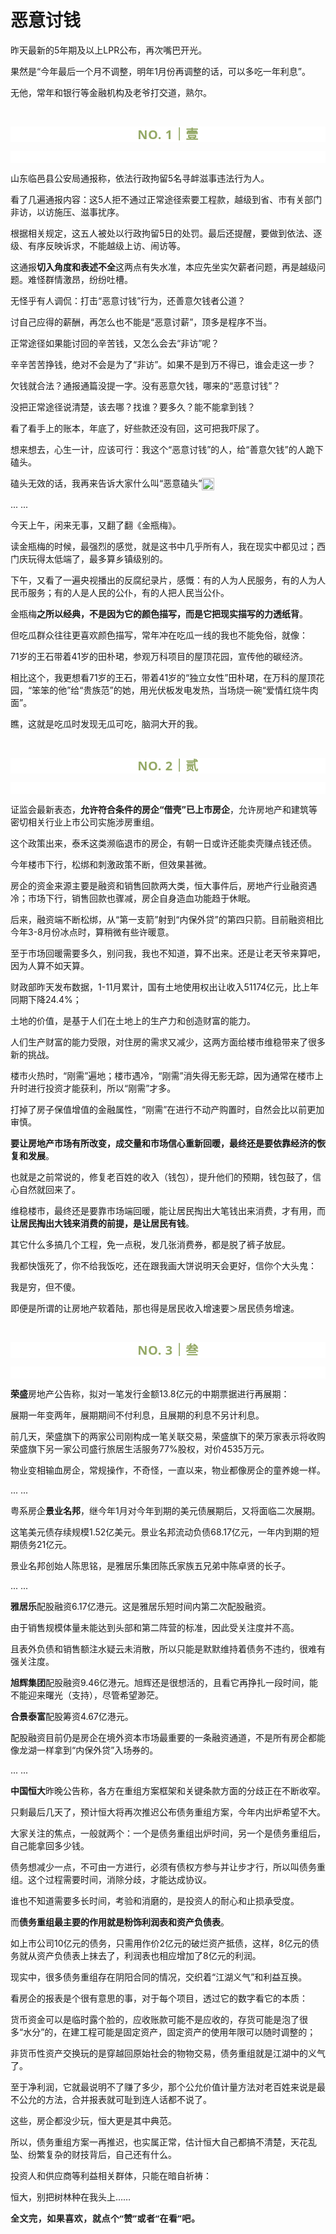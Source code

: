 # 恶意讨钱

<p style="visibility: visible;">昨天最新的5年期及以上LPR公布，再次嘴巴开光。</p><p style="visibility: visible;">果然是“今年最后一个月不调整，明年1月份再调整的话，可以多吃一年利息”。<br style="visibility: visible;"></p><p style="visibility: visible;">无他，常年和银行等金融机构及老爷打交道，熟尔。<br style="visibility: visible;"></p><p style="visibility: visible;"><br style="visibility: visible;"></p><p style="outline: 0px;max-width: 100%;color: rgb(34, 34, 34);letter-spacing: 0.544px;white-space: normal;font-family: -apple-system-font, system-ui, &quot;Helvetica Neue&quot;, &quot;PingFang SC&quot;, &quot;Hiragino Sans GB&quot;, &quot;Microsoft YaHei UI&quot;, &quot;Microsoft YaHei&quot;, Arial, sans-serif;background-color: rgb(255, 255, 255);text-align: center;visibility: visible;box-sizing: border-box !important;overflow-wrap: break-word !important;"><span style="outline: 0px;max-width: 100%;font-weight: bold;line-height: 25px;color: rgb(149, 169, 103);font-size: 20px;visibility: visible;box-sizing: border-box !important;overflow-wrap: break-word !important;">NO. 1｜壹</span></p><p style="outline: 0px;max-width: 100%;color: rgb(34, 34, 34);letter-spacing: 0.544px;white-space: normal;font-family: -apple-system-font, system-ui, &quot;Helvetica Neue&quot;, &quot;PingFang SC&quot;, &quot;Hiragino Sans GB&quot;, &quot;Microsoft YaHei UI&quot;, &quot;Microsoft YaHei&quot;, Arial, sans-serif;background-color: rgb(255, 255, 255);text-align: center;visibility: visible;box-sizing: border-box !important;overflow-wrap: break-word !important;"><br style="outline: 0px;max-width: 100%;visibility: visible;box-sizing: border-box !important;overflow-wrap: break-word !important;"></p><p style="visibility: visible;">山东临邑县公安局通报称，依法行政拘留5名寻衅滋事违法行为人。</p><p style="visibility: visible;">看了几遍通报内容：这5人拒不通过正常途径索要工程款，越级到省、市有关部门非访，以访施压、滋事扰序。<br style="visibility: visible;"></p><p style="visibility: visible;">根据相关规定，这五人被处以行政拘留5日的处罚。最后还提醒，要做到依法、逐级、有序反映诉求，不能越级上访、闹访等。<br style="visibility: visible;"></p><p style="visibility: visible;">这通报<strong style="visibility: visible;">切入角度和表述不全</strong>这两点有失水准，本应先坐实欠薪者问题，再是越级问题。难怪群情激昂，纷纷吐槽。</p><p style="visibility: visible;">无怪乎有人调侃：打击“恶意讨钱”行为，还善意欠钱者公道？</p><p style="visibility: visible;">讨自己应得的薪酬，再怎么也不能是“恶意讨薪”，顶多是程序不当。</p><p style="visibility: visible;">正常途径如果能讨回的辛苦钱，又怎么会去“非访”呢？</p><p style="visibility: visible;">辛辛苦苦挣钱，绝对不会是为了“非访”。如果不是到万不得已，谁会走这一步？</p><p style="visibility: visible;">欠钱就合法？通报通篇没提一字。没有恶意欠钱，哪来的“恶意讨钱”？</p><p style="visibility: visible;">没把正常途径说清楚，该去哪？找谁？要多久？能不能拿到钱？</p><p style="visibility: visible;">看了看手上的账本，年底了，好些款还没有回，这可把我吓尿了。</p><p style="visibility: visible;">想来想去，心生一计，应该可行：我这个“恶意讨钱”的人，给“善意欠钱”的人跪下磕头。<br style="visibility: visible;"></p><p style="visibility: visible;">磕头无效的话，我再来告诉大家什么叫“恶意磕头”<img class="rich_pages wxw-img" data-ratio="1" data-src="https://res.wx.qq.com/t/wx_fed/we-emoji/res/v1.3.10/assets/newemoji/Yellowdog.png" data-w="20" style="display: inline-block; width: 20px !important; vertical-align: middle; background-size: cover; height: auto !important; visibility: visible !important;" data-original-style="display:inline-block;width:20px;vertical-align:middle;background-size:cover;" data-index="1" src="https://res.wx.qq.com/t/wx_fed/we-emoji/res/v1.3.10/assets/newemoji/Yellowdog.png?tp=webp&amp;wxfrom=5&amp;wx_lazy=1" _width="20px" alt="图片" data-report-img-idx="0" data-fail="0"></p><p style="visibility: visible;">... ...<br style="visibility: visible;"></p><p style="visibility: visible;">今天上午，闲来无事，又翻了翻《金瓶梅》。<br></p><p>读金瓶梅的时候，最强烈的感觉，就是这书中几乎所有人，我在现实中都见过；西门庆玩得太低端了，最多算乡镇级别的。</p><p>下午，又看了一遍央视播出的反腐纪录片，感慨：有的人为人民服务，有的人为人民币服务；有的人是人民的公仆，有的人把人民当公仆。</p><p>金瓶梅<strong>之所以经典，不是因为它的颜色描写，而是它把现实描写的力透纸背</strong>。</p><p>但吃瓜群众往往更喜欢颜色描写，常年冲在吃瓜一线的我也不能免俗，就像：<br></p><p>71岁的王石带着41岁的田朴珺，参观万科项目的屋顶花园，宣传他的碳经济。<br></p><p>相比这个，我更想看71岁的王石，带着41岁的“独立女性”田朴珺，在万科的屋顶花园，“笨笨的他”给“贵族范”的她，用光伏板发电发热，当场烧一碗“爱情红烧牛肉面”。</p><p>瞧，这就是吃瓜时发现无瓜可吃，脑洞大开的我。</p><p><br></p><p style="outline: 0px;max-width: 100%;color: rgb(34, 34, 34);letter-spacing: 0.544px;white-space: normal;font-family: -apple-system-font, system-ui, &quot;Helvetica Neue&quot;, &quot;PingFang SC&quot;, &quot;Hiragino Sans GB&quot;, &quot;Microsoft YaHei UI&quot;, &quot;Microsoft YaHei&quot;, Arial, sans-serif;background-color: rgb(255, 255, 255);text-align: center;visibility: visible;box-sizing: border-box !important;overflow-wrap: break-word !important;"><span style="outline: 0px;max-width: 100%;font-weight: bold;line-height: 25px;color: rgb(149, 169, 103);font-size: 20px;visibility: visible;box-sizing: border-box !important;overflow-wrap: break-word !important;">NO. 2｜贰</span></p><p style="outline: 0px;max-width: 100%;color: rgb(34, 34, 34);letter-spacing: 0.544px;white-space: normal;font-family: -apple-system-font, system-ui, &quot;Helvetica Neue&quot;, &quot;PingFang SC&quot;, &quot;Hiragino Sans GB&quot;, &quot;Microsoft YaHei UI&quot;, &quot;Microsoft YaHei&quot;, Arial, sans-serif;background-color: rgb(255, 255, 255);text-align: center;visibility: visible;box-sizing: border-box !important;overflow-wrap: break-word !important;"><br style="outline: 0px;max-width: 100%;visibility: visible;box-sizing: border-box !important;overflow-wrap: break-word !important;"></p><p>证监会最新表态，<strong>允许符合条件的房企“借壳”已上市房企</strong>，允许房地产和建筑等密切相关行业上市公司实施涉房重组。</p><p>这个政策出来，泰禾这类濒临退市的房企，有朝一日或许还能卖壳赚点钱还债。</p><p>今年楼市下行，松绑和刺激政策不断，但效果甚微。<br></p><p>房企的资金来源主要是融资和销售回款两大类，恒大事件后，房地产行业融资遇冷；市场下行，销售回款也骤减，房企自身造血功能趋于休眠。<br></p><p>后来，融资端不断松绑，从“第一支箭”射到“内保外贷”的第四只箭。目前融资相比今年3-8月份冰点时，算稍微有些许暖意。</p><p>至于市场回暖需要多久，别问我，我也不知道，算不出来。还是让老天爷来算吧，因为人算不如天算。</p><p>财政部昨天发布数据，1-11月累计，国有土地使用权出让收入51174亿元，比上年同期下降24.4%；<br></p><p>土地的价值，是基于人们在土地上的生产力和创造财富的能力。</p><p>人们生产财富的能力受限，对住房的需求又减少，这两方面给楼市维稳带来了很多新的挑战。</p><p>楼市火热时，“刚需”遍地；楼市遇冷，“刚需”消失得无影无踪，因为通常在楼市上升时进行投资才能获利，所以“刚需”才多。</p><p>打掉了房子保值增值的金融属性，“刚需”在进行不动产购置时，自然会比以前更加审慎。</p><p><strong>要让房地产市场有所改变，成交量和市场信心重新回暖，</strong><strong>最终还是要依靠经济的恢复和发展</strong>。</p><p>也就是之前常说的，修复老百姓的收入（钱包），提升他们的预期，钱包鼓了，信心自然就回来了。</p><p>维稳楼市，最终还是要靠市场端回暖，能让居民掏出大笔钱出来消费，才有用，而<strong>让居民掏出大钱来消费的前提，是让居民有钱</strong>。</p><p>其它什么多搞几个工程，免一点税，发几张消费券，都是脱了裤子放屁。</p><p>我都快饿死了，你不给我饭吃，还在跟我画大饼说明天会更好，信你个大头鬼：<br></p><p>我是穷，但不傻。<br></p><p>即便是所谓的让房地产软着陆，那也得是居民收入增速要＞居民债务增速。</p><p><br></p><p style="outline: 0px;max-width: 100%;color: rgb(34, 34, 34);letter-spacing: 0.544px;white-space: normal;font-family: -apple-system-font, system-ui, &quot;Helvetica Neue&quot;, &quot;PingFang SC&quot;, &quot;Hiragino Sans GB&quot;, &quot;Microsoft YaHei UI&quot;, &quot;Microsoft YaHei&quot;, Arial, sans-serif;background-color: rgb(255, 255, 255);text-align: center;visibility: visible;box-sizing: border-box !important;overflow-wrap: break-word !important;"><span style="outline: 0px;max-width: 100%;font-weight: bold;line-height: 25px;color: rgb(149, 169, 103);font-size: 20px;visibility: visible;box-sizing: border-box !important;overflow-wrap: break-word !important;">NO. 3｜叁</span></p><p style="outline: 0px;max-width: 100%;color: rgb(34, 34, 34);letter-spacing: 0.544px;white-space: normal;font-family: -apple-system-font, system-ui, &quot;Helvetica Neue&quot;, &quot;PingFang SC&quot;, &quot;Hiragino Sans GB&quot;, &quot;Microsoft YaHei UI&quot;, &quot;Microsoft YaHei&quot;, Arial, sans-serif;background-color: rgb(255, 255, 255);text-align: center;visibility: visible;box-sizing: border-box !important;overflow-wrap: break-word !important;"><br style="outline: 0px;max-width: 100%;visibility: visible;box-sizing: border-box !important;overflow-wrap: break-word !important;"></p><p><strong>荣盛</strong>房地产公告称，拟对一笔发行金额13.8亿元的中期票据进行再展期：</p><p>展期一年变两年，展期期间不付利息，且展期的利息不另计利息。</p><p>前几天，荣盛旗下的两家公司刚构成一笔关联交易，荣盛旗下的荣万家表示将收购荣盛旗下另一家公司盛行旅居生活服务77%股权，对价4535万元。<br></p><p>物业变相输血房企，常规操作，不奇怪，一直以来，物业都像房企的童养媳一样。</p><p>... ...</p><p>粤系房企<strong>景业名邦</strong>，继今年1月对今年到期的美元债展期后，又将面临二次展期。<br></p><p>这笔美元债存续规模1.52亿美元。景业名邦流动负债68.17亿元，一年内到期的短期债务21亿元。<br></p><p>景业名邦创始人陈思铭，是雅居乐集团陈氏家族五兄弟中陈卓贤的长子。<br></p><p>... ...<br></p><p><strong>雅居乐</strong>配股融资6.17亿港元。这是雅居乐短时间内第二次配股融资。</p><p>由于销售规模体量未能达到头部和第二阵营的标准，因此受关注度并不高。</p><p>且表外负债和销售额注水疑云未消散，所以只能是默默维持着债务不违约，很难有强关注度。</p><p><strong style="white-space: normal;">旭辉集团</strong>配股融资9.46亿港元。旭辉还是很想活的，且看它再挣扎一段时间，能不能迎来曙光（支持），尽管希望渺茫。</p><p><strong>合景泰富</strong>配股筹资4.67亿港元。<br></p><p>配股融资目前仍是房企在境外资本市场最重要的一条融资通道，不是所有房企都能像龙湖一样拿到“内保外贷”入场券的。<br></p><p>... ...<br></p><p><strong>中国恒大</strong>昨晚公告称，各方在重组方案框架和关键条款方面的分歧正在不断收窄。<br></p><p>只剩最后几天了，预计恒大将再次推迟公布债务重组方案，今年内出炉希望不大。<br></p><p>大家关注的焦点，一般就两个：一个是债务重组出炉时间，另一个是债务重组后，自己能拿回多少钱。</p><p>债务想减少一点，不可由一方进行，必须有债权方参与并让步才行，所以叫债务重组。这个过程需要时间，消除分歧，才能达成协议。</p><p>谁也不知道需要多长时间，考验和消磨的，是投资人的耐心和止损承受度。<br></p><p>而<strong>债务重组最主要的作用就是粉饰利润表和资产负债表</strong>。&nbsp;</p><p>如上市公司10亿元的债务，只需用作价2亿元的破烂资产抵债，这样，8亿元的债务就从资产负债表上抹去了，利润表也相应增加了8亿元的利润。</p><p>现实中，很多债务重组存在阴阳合同的情况，交织着“江湖义气”和利益互换。</p><p>看房企的报表是个很有意思的事，对于每个项目，透过它的数字看它的本质：</p><p>货币资金可以是临时露个脸的，应收账款可能不是应收的，存货可能是泡了很多“水分”的，在建工程可能是固定资产，固定资产的使用年限可以随时调整的；</p><p>非货币性资产交换玩的是穿越回原始社会的物物交易，债务重组就是江湖中的义气了。</p><p>至于净利润，它就最说明不了赚了多少，那个公允价值计量方法对老百姓来说是最不公允的方法，合并报表就可耻到连人话都不说了。</p><p>这些，房企都没少玩，恒大更是其中典范。</p><p>所以，债务重组方案一再推迟，也实属正常，估计恒大自己都搞不清楚，天花乱坠、纷繁复杂的财技背后，自己还有什么。</p><p>投资人和供应商等利益相关群体，只能在暗自祈祷：</p><p>恒大，别把树林种在我头上……</p><p style="margin-bottom: 0px;"><strong style="outline: 0px;max-width: 100%;color: rgb(34, 34, 34);font-family: system-ui, -apple-system, BlinkMacSystemFont, &quot;Helvetica Neue&quot;, &quot;PingFang SC&quot;, &quot;Hiragino Sans GB&quot;, &quot;Microsoft YaHei UI&quot;, &quot;Microsoft YaHei&quot;, Arial, sans-serif;letter-spacing: 0.544px;white-space: normal;background-color: rgb(255, 255, 255);font-size: 16px;box-sizing: border-box !important;overflow-wrap: break-word !important;"><span style="outline: 0px;max-width: 100%;font-size: 14px;box-sizing: border-box !important;overflow-wrap: break-word !important;">全文完，如果喜欢，就点个“赞”或者“在看”吧。</span></strong></p><p style="display: none;"><mp-style-type data-value="3"></mp-style-type></p>